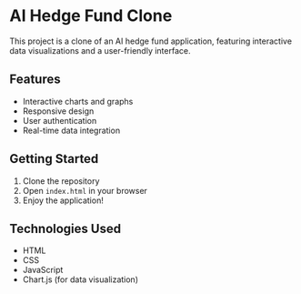 # AI Hedge Fund Clone

This project is a clone of an AI hedge fund application, featuring interactive data visualizations and a user-friendly interface.

## Features
- Interactive charts and graphs
- Responsive design
- User authentication
- Real-time data integration

## Getting Started
1. Clone the repository
2. Open `index.html` in your browser
3. Enjoy the application!

## Technologies Used
- HTML
- CSS
- JavaScript
- Chart.js (for data visualization)
